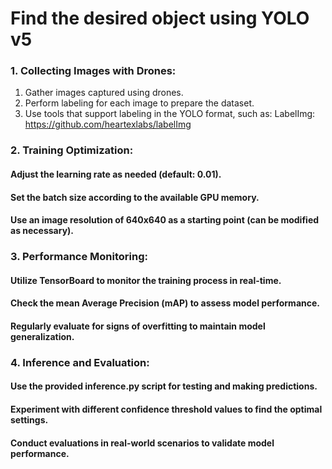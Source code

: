 # Find the desired object using YOLO v5

### 1. Collecting Images with Drones:
1) Gather images captured using drones.
2) Perform labeling for each image to prepare the dataset.
3) Use tools that support labeling in the YOLO format, such as:
    LabelImg: https://github.com/heartexlabs/labelImg

### 2. Training Optimization:
#### Adjust the learning rate as needed (default: 0.01).
#### Set the batch size according to the available GPU memory.
#### Use an image resolution of 640x640 as a starting point (can be modified as necessary).

### 3. Performance Monitoring:
#### Utilize TensorBoard to monitor the training process in real-time.
#### Check the mean Average Precision (mAP) to assess model performance.
#### Regularly evaluate for signs of overfitting to maintain model generalization.

### 4. Inference and Evaluation:
#### Use the provided inference.py script for testing and making predictions.
#### Experiment with different confidence threshold values to find the optimal settings.
#### Conduct evaluations in real-world scenarios to validate model performance.



